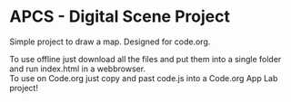 # APCS - Digital Scene Project
Simple project to draw a map. Designed for code.org.

To use offline just download all the files and put them into a single folder and run index.html in a webbrowser. <br />
To use on Code.org just copy and past code.js into a Code.org App Lab project!
